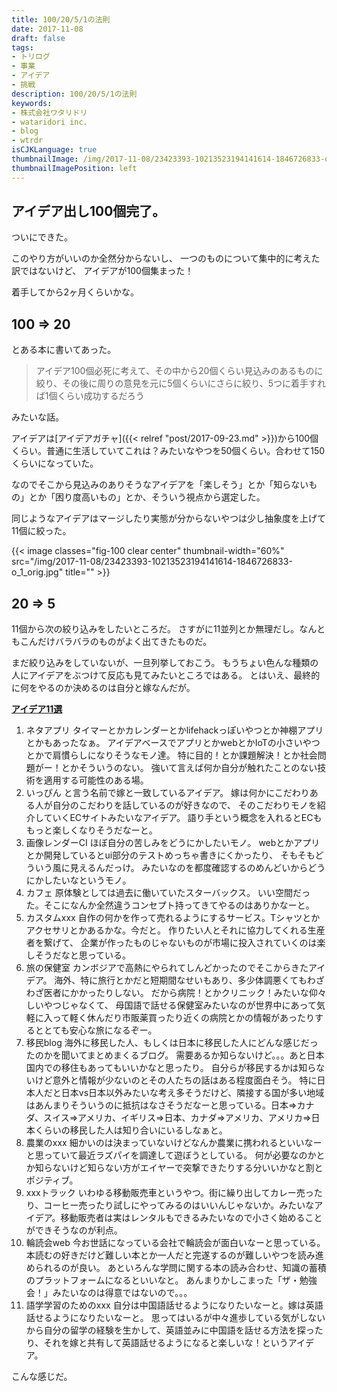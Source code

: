 ```yaml
---
title: 100/20/5/1の法則
date: 2017-11-08
draft: false
tags:
- トリログ
- 事業
- アイデア
- 挑戦
description: 100/20/5/1の法則
keywords:
- 株式会社ワタリドリ
- wataridori inc.
- blog
- wtrdr
isCJKLanguage: true
thumbnailImage: /img/2017-11-08/23423393-10213523194141614-1846726833-o_1_orig.jpg
thumbnailImagePosition: left
---
```

## アイデア出し100個完了。
ついにできた。

このやり方がいいのか全然分からないし、
一つのものについて集中的に考えた訳ではないけど、
アイデアが100個集まった！

着手してから2ヶ月くらいかな。

## 100 => 20
とある本に書いてあった。

> アイデア100個必死に考えて、その中から20個くらい見込みのあるものに絞り、その後に周りの意見を元に5個くらいにさらに絞り、5つに着手すれば1個くらい成功するだろう

みたいな話。

アイデアは[アイデアガチャ]({{< relref "post/2017-09-23.md" >}})から100個くらい。普通に生活していてこれは？みたいなやつを50個くらい。合わせて150くらいになっていた。

なのでそこから見込みのありそうなアイデアを「楽しそう」とか「知らないもの」とか「困り度高いもの」とか、そういう視点から選定した。

同じようなアイデアはマージしたり実態が分からないやつは少し抽象度を上げて11個に絞った。

{{< image classes="fig-100 clear center" thumbnail-width="60%" src="/img/2017-11-08/23423393-10213523194141614-1846726833-o_1_orig.jpg" title="" >}}

## 20 => 5
11個から次の絞り込みをしたいところだ。
さすがに11並列とか無理だし。なんともこんだけバラバラのものがよく出てきたものだ。

まだ絞り込みをしていないが、一旦列挙しておこう。
もうちょい色んな種類の人にアイデアをぶつけて反応も見てみたいところではある。
とはいえ、最終的に何をやるのか決めるのは自分と嫁なんだが。

<u>**アイデア11選**</u>

1. ネタアプリ
      タイマーとかカレンダーとかlifehackっぽいやつとか神棚アプリとかもあったなぁ。
      アイデアベースでアプリとかwebとかIoTの小さいやつとかで肩慣らしになりそうなモノ達。
      特に目的！とか課題解決！とか社会問題がー！とかそういうのない。
      強いて言えば何か自分が触れたことのない技術を適用する可能性のある場。
1. いっぴん
      と言う名前で嫁と一致しているアイデア。
      嫁は何かにこだわりある人が自分のこだわりを話しているのが好きなので、
      そのこだわりモノを紹介していくECサイトみたいなアイデア。
      語り手という概念を入れるとECももっと楽しくなりそうだなーと。
1. 画像レンダーCI
      ほぼ自分の苦しみをどうにかしたいモノ。
      webとかアプリとか開発しているとui部分のテストめっちゃ書きにくかったり、
      そもそもどういう風に見えるんだっけ。
      みたいなのを都度確認するのめんどいからどうにかしたいなというモノ。
1. カフェ
      原体験としては過去に働いていたスターバックス。
      いい空間だった。そこになんか全然違うコンセプト持ってきてやるのはありかなーと。
1. カスタムxxx
      自作の何かを作って売れるようにするサービス。Tシャツとかアクセサリとかあるかな。今だと。
      作りたい人とそれに協力してくれる生産者を繋げて、
      企業が作ったものじゃないものが市場に投入されていくのは楽しそうだなと思っている。
1. 旅の保健室
      カンボジアで高熱にやられてしんどかったのでそこからきたアイデア。
      海外、特に旅行とかだと短期間なせいもあり、多少体調悪くてもわざわざ医者にかかったりしない。
      だから病院！とかクリニック！みたいな仰々しいやつじゃなくて、
      母国語で話せる保健室みたいなのが世界中にあって気軽に入って軽く休んだり市販薬買ったり近くの病院とかの情報があったりするととても安心な旅になるぞー。
1. 移民blog
      海外に移民した人、もしくは日本に移民した人にどんな感じだったのかを聞いてまとめまくるブログ。
      需要あるか知らないけど。。。あと日本国内での移住もあってもいいかなと思ったり。
      自分らが移民するかは知らないけど意外と情報が少ないのとその人たちの話はある程度面白そう。
      特に日本人だと日本vs日本以外みたいな考え多そうだけど、隣接する国が多い地域はあんまりそういうのに抵抗はなさそうだなーと思っている。日本=>カナダ、スイス=>アメリカ、イギリス=>日本、カナダ=>アメリカ、アメリカ=>日本くらいの移民した人は知り合いにいるしなぁと。
1. 農業のxxx
      細かいのは決まっていないけどなんか農業に携われるといいなーと思っていて最近ラズパイを調達して遊ぼうとしている。
      何が必要なのかとか知らないけど知らない方がエイヤーで突撃できたりする分いいかなと割とポジティブ。
1. xxxトラック
      いわゆる移動販売車というやつ。街に繰り出してカレー売ったり、コーヒー売ったり試しにやってみるのはいいんじゃないか。みたいなアイデア。移動販売者は実はレンタルもできるみたいなので小さく始めることができそうなのが利点。
1. 輪読会web
      今お世話になっている会社で輪読会が面白いなーと思っている。
      本読むの好きだけど難しい本とか一人だと完遂するのが難しいやつを読み進められるのが良い。
      あといろんな学問に関する本の読み合わせ、知識の蓄積のプラットフォームになるといいなと。
      あんまりかしこまった「ザ・勉強会！」みたいなのは得意ではないので。。。
1. 語学学習のためのxxx
      自分は中国語話せるようになりたいなーと。嫁は英語話せるようになりたいなーと。
      思ってはいるが中々進歩している気がしないから自分の留学の経験を生かして、英語並みに中国語を話せる方法を探ったり、それを嫁と共有して英語話せるようになると楽しいな！というアイデア。

こんな感じだ。
